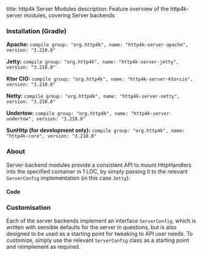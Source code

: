 title: http4k Server Modules
description: Feature overview of the http4k-server modules, covering Server backends

### Installation (Gradle)
**Apache:** ```compile group: "org.http4k", name: "http4k-server-apache", version: "3.210.0"```

**Jetty:** ```compile group: "org.http4k", name: "http4k-server-jetty", version: "3.210.0"```

**Ktor CIO:** ```compile group: "org.http4k", name: "http4k-server-ktorcio", version: "3.210.0"```

**Netty:** ```compile group: "org.http4k", name: "http4k-server-netty", version: "3.210.0"```

**Undertow:** ```compile group: "org.http4k", name: "http4k-server-undertow", version: "3.210.0"```

**SunHttp (for development only):** ```compile group: "org.http4k", name: "http4k-core", version: "3.210.0"```

### About
Server-backend modules provide a consistent API to mount HttpHandlers into the specified container in 1 LOC, by 
simply passing it to the relevant `ServerConfig` implementation (in this case `Jetty`):

#### Code [<img class="octocat"/>](https://github.com/http4k/http4k/blob/master/src/docs/guide/modules/servers/example_http.kt)
<script src="https://gist-it.appspot.com/https://github.com/http4k/http4k/blob/master/src/docs/guide/modules/servers/example_http.kt"></script>

### Customisation
Each of the server backends implement an interface `ServerConfig`, which is written with sensible defaults for the server in questions, 
but is also designed to be used as a starting point for tweaking to API user needs. To customize, simply use the relevant `ServerConfig` 
class as a starting point and reimplement as required.
